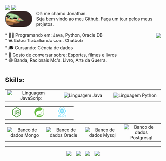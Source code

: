 <div>
    <a target="_blank" href="https://www.linkedin.com/in/jonathan-da-silva-4b61b1215/"><img src="https://img.shields.io/badge/-LinkedIn-0077B5?style=for-the-badge&logo=Linkedin&logoColor=white"  Width="10%"></img></a>
	<a target="_blank" href="mailto:Jonathandevlpj.gmail.com"><img src="https://img.shields.io/badge/-Gmail-D14836?style=for-the-badge&logo=Gmail&logoColor=white" Width="8%"></img></a>   
</div>


<diV style="display:flex;">
    <div style="margin-right: 3%">
    	<img  style="border:solid 1px; border-radius: 60px" height="50px" Width="90px" src="yoda.gif" />
 	</div>
    <div>
    	<p style="margin:0">Olá me chamo Jonathan.</p>
		<p style="margin:0">Seja bem vindo ao meu  Github. Faça um tour pelos meus projetos.</p>
	</div>
</diV>



<div style="display:flex; justify-content:space-between;"> 
    <p>
        <span>* 👨‍💻 Programando em: Java, Python, Oracle DB</span>
        <br><span>* 💻 Estou Trabalhando com: Chatbots</span>
        <br><span>* 🎓 Cursando: Ciência de dados</span>
        <br><span>* 💬 Gosto de conversar sobre: Esportes, filmes e livros</span>
        <br><span>* 😄 Banda, Racionais Mc's. Livro, Arte da Guerra.</span>
    </p>
	<p><img align='center' src="https://github-readme-stats.vercel.app/api/top-langs/?username=JonathanSRS&&theme=dark&layout=compact"></p>
</div>

 ## Skills:

 <div align="center">
     <table>
         <tbody>
         	  <!--<img height="32px" src="https://cdn.svgporn.com/logos/c.svg">-->
     		<td align="center" width="21%"><img height="32px" src="https://cdn.svgporn.com/logos/javascript.svg" alt="Linguagem JavaScript"></td>
    		<td align="center" width="21%"><img height="32px" src="https://cdn.svgporn.com/logos/java.svg" alt="Linguagem Java"></td>
			<td align="center" width="21%"><img height="32px" src="https://cdn.svgporn.com/logos/python.svg" alt="Linguagem Python"></td>
       </tbody>
     </table>
     <table>
         <tbody>
         	 	<td align="center" width="21%"><img height="32px" src="nodejs-icon.svg" alt="Framework Node"></td>
                <td align="center" width="21%"><img height="32px" src="spring-framework-icon.svg" alt="Framework Spring"></td>
             <td align="center" width="21%"><img height="32px" src="https://raw.githubusercontent.com/devicons/devicon/master/icons/react/react-original-wordmark.svg" alt="Framework React"></td>
         </tbody>
     </table>
     <table>
	<tbody>
        <td align="center" width="21%"><img height="32px" src="https://cdn.svgporn.com/logos/mongodb.svg" alt="Banco de dados Mongo"></td>
		<td align="center" width="21%"><img height="20px" src="https://cdn.svgporn.com/logos/oracle.svg" alt="Banco de dados Oracle"></td>
        <td align="center" width="21%"><img height="32px" src="https://cdn.svgporn.com/logos/mysql.svg" alt="Banco de dados Mysql"></td>
		<td align="center" width="21%"><img height="32px" src="https://cdn.svgporn.com/logos/postgresql.svg" alt="Banco de dados Postgresql"></td>
	<tbody>
</table>
</div>


<hr>
<div align="center">
<div  class='row' align="center"> 
    <img height="28px" src="https://cdn.svgporn.com/logos/eclipse.svg"> &ensp;
    <img height="28px" src="https://cdn.svgporn.com/logos/postman.svg"> &ensp;
    <!--<img height="32px" src="https://cdn.svgporn.com/logos/git.svg"> &ensp;-->
    <!--<img height="32px" src="https://img.icons8.com/color/000000/command-line.png"> &ensp;-->
    <!--<img height="32px" src="https://cdn.svgporn.com/logos/bash.svg"> &ensp;-->
    <img height="32px" src="https://cdn.svgporn.com/logos/asana.svg"> &ensp;
    <img height="30x" src="https://img.icons8.com/color/48/000000/microsoft-excel-2019--v1.png"> 
</div>


